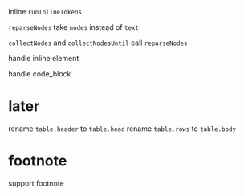 inline `runInlineTokens`

`reparseNodes` take `nodes` instead of `text`

`collectNodes` and `collectNodesUntil` call `reparseNodes`

handle inline element

handle code_block

# later

rename `table.header` to `table.head`
rename `table.rows` to `table.body`

# footnote

support footnote
